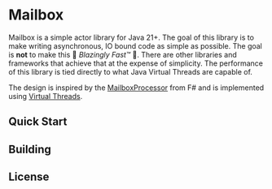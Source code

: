 # Mailbox

Mailbox is a simple actor library for Java 21+. The goal of this library is to make writing asynchronous, IO bound code as simple as possible.
The goal is **not** to make this 🚀 _Blazingly Fast™_ 🚀. There are other libraries and frameworks that achieve that at the expense of simplicity. 
The performance of this library is tied directly to what Java Virtual Threads are capable of.  

The design is inspired by the [MailboxProcessor](https://en.wikibooks.org/wiki/F_Sharp_Programming/MailboxProcessor) from F# and is implemented using [Virtual Threads](https://openjdk.org/jeps/444). 

## Quick Start

## Building

## License
